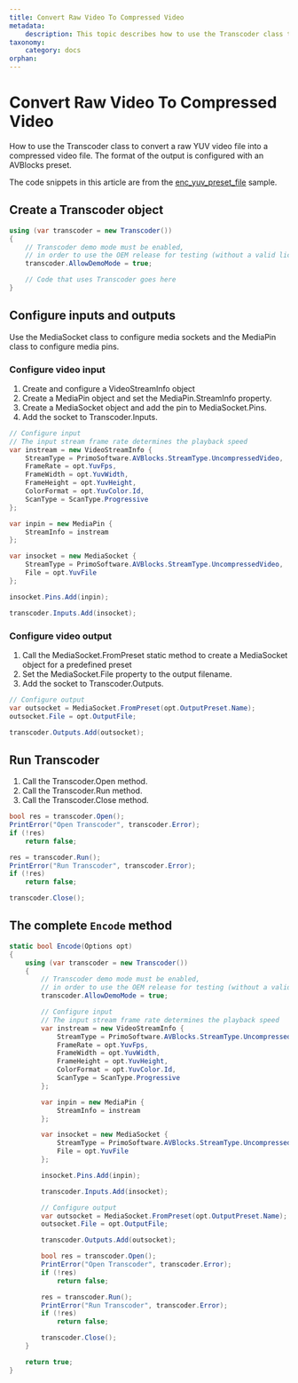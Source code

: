 ```yaml
---
title: Convert Raw Video To Compressed Video
metadata:
    description: This topic describes how to use the Transcoder class to convert a raw YUV video file into a compressed video file. The format of the output is configured with an AVBlocks preset.
taxonomy:
    category: docs
orphan:
---
```


# Convert Raw Video To Compressed Video

How to use the Transcoder class to convert a raw YUV video file into a compressed video file. The format of the output is configured with an AVBlocks preset.

The code snippets in this article are from the [enc_yuv_preset_file](https://github.com/avblocks/avblocks-samples/tree/main/windows/net/samples/enc_yuv_preset_file) sample.

<!-- end of list -->

## Create a Transcoder object

``` csharp
using (var transcoder = new Transcoder())
{
    // Transcoder demo mode must be enabled, 
    // in order to use the OEM release for testing (without a valid license).
    transcoder.AllowDemoMode = true;

    // Code that uses Transcoder goes here
}
```

## Configure inputs and outputs

Use the MediaSocket class to configure media sockets and the MediaPin class to configure media pins.

### Configure video input

1. Create and configure a VideoStreamInfo object
2. Create a MediaPin object and set the MediaPin.StreamInfo property.
3. Create a MediaSocket object and add the pin to MediaSocket.Pins.
4. Add the socket to Transcoder.Inputs.

<!-- end of list -->

``` csharp
// Configure input
// The input stream frame rate determines the playback speed
var instream = new VideoStreamInfo {
    StreamType = PrimoSoftware.AVBlocks.StreamType.UncompressedVideo,
    FrameRate = opt.YuvFps, 
    FrameWidth = opt.YuvWidth,
    FrameHeight = opt.YuvHeight,
    ColorFormat = opt.YuvColor.Id,
    ScanType = ScanType.Progressive
};

var inpin = new MediaPin {
    StreamInfo = instream
};

var insocket = new MediaSocket {
    StreamType = PrimoSoftware.AVBlocks.StreamType.UncompressedVideo,
    File = opt.YuvFile
};

insocket.Pins.Add(inpin);

transcoder.Inputs.Add(insocket);
```

### Configure video output

1. Call the MediaSocket.FromPreset static method to create a MediaSocket object for a predefined preset
2. Set the MediaSocket.File property to the output filename.
3. Add the socket to Transcoder.Outputs.

<!-- end of list -->

``` csharp
// Configure output
var outsocket = MediaSocket.FromPreset(opt.OutputPreset.Name);
outsocket.File = opt.OutputFile;

transcoder.Outputs.Add(outsocket);
```

## Run Transcoder

1. Call the Transcoder.Open method.
2. Call the Transcoder.Run method.
3. Call the Transcoder.Close method.

<!-- end of list -->

``` csharp
bool res = transcoder.Open();
PrintError("Open Transcoder", transcoder.Error);
if (!res)
    return false;

res = transcoder.Run();
PrintError("Run Transcoder", transcoder.Error);
if (!res)
    return false;

transcoder.Close();
```

## The complete `Encode` method

``` csharp
static bool Encode(Options opt)
{
    using (var transcoder = new Transcoder())
    {
        // Transcoder demo mode must be enabled, 
        // in order to use the OEM release for testing (without a valid license).
        transcoder.AllowDemoMode = true;

        // Configure input
        // The input stream frame rate determines the playback speed
        var instream = new VideoStreamInfo {
            StreamType = PrimoSoftware.AVBlocks.StreamType.UncompressedVideo,
            FrameRate = opt.YuvFps, 
            FrameWidth = opt.YuvWidth,
            FrameHeight = opt.YuvHeight,
            ColorFormat = opt.YuvColor.Id,
            ScanType = ScanType.Progressive
        };

        var inpin = new MediaPin {
            StreamInfo = instream
        };

        var insocket = new MediaSocket {
            StreamType = PrimoSoftware.AVBlocks.StreamType.UncompressedVideo,
            File = opt.YuvFile
        };

        insocket.Pins.Add(inpin);

        transcoder.Inputs.Add(insocket);

        // Configure output
        var outsocket = MediaSocket.FromPreset(opt.OutputPreset.Name);
        outsocket.File = opt.OutputFile;

        transcoder.Outputs.Add(outsocket);

        bool res = transcoder.Open();
        PrintError("Open Transcoder", transcoder.Error);
        if (!res)
            return false;

        res = transcoder.Run();
        PrintError("Run Transcoder", transcoder.Error);
        if (!res)
            return false;

        transcoder.Close();
    }

    return true;
}
```

